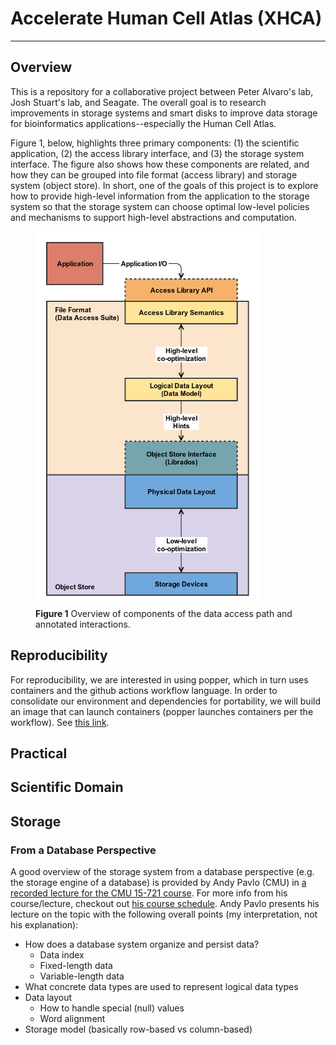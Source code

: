 # Accelerate Human Cell Atlas (XHCA)
-------------------------------

## Overview
This is a repository for a collaborative project between Peter Alvaro's lab, Josh Stuart's lab, and Seagate.
The overall goal is to research improvements in storage systems and smart disks to improve data storage for
bioinformatics applications--especially the Human Cell Atlas.

Figure 1, below, highlights three primary components: (1) the scientific application, (2) the access library
interface, and (3) the storage system interface. The figure also shows how these components are related, and
how they can be grouped into file format (access library) and storage system (object store). In short, one
of the goals of this project is to explore how to provide high-level information from the application to
the storage system so that the storage system can choose optimal low-level policies and mechanisms to support
high-level abstractions and computation.

<figure>
  <img src="assets/data-access-path/overview.png" height="600" margin-left:"auto" />
  <figcaption text-align:"middle">
    <strong>Figure 1</strong>
    Overview of components of the data access path and annotated interactions.
  </figcaption>
</figure>

## Reproducibility
For reproducibility, we are interested in using popper, which in turn uses containers and the github actions
workflow language. In order to consolidate our environment and dependencies for portability, we will build an
image that can launch containers (popper launches containers per the workflow). See [this link][docker-subcontainers].

## Practical

## Scientific Domain

## Storage

### From a Database Perspective

A good overview of the storage system from a database perspective (e.g. the storage engine of a database) is provided
by Andy Pavlo (CMU) in [a recorded lecture for the CMU 15-721 course][lecture-pavlo-storage]. For more info from his
course/lecture, checkout out [his course schedule][schedule-pavlo-storage]. Andy Pavlo presents his lecture on the topic
with the following overall points (my interpretation, not his explanation):

* How does a database system organize and persist data?
    * Data index
    * Fixed-length data
    * Variable-length data
* What concrete data types are used to represent logical data types
* Data layout
    * How to handle special (null) values
    * Word alignment
* Storage model (basically row-based vs column-based)

<!-- resources -->
[docker-subcontainers]:   https://jpetazzo.github.io/2015/09/03/do-not-use-docker-in-docker-for-ci/#the-solution
[lecture-pavlo-storage]:  https://www.youtube.com/watch?v=BuKmw3CFHYY&list=PLSE8ODhjZXja7K1hjZ01UTVDnGQdx5v5U&index=9
[schedule-pavlo-storage]: https://15721.courses.cs.cmu.edu/spring2019/schedule.html#feb-13-2019
